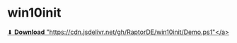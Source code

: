# win10init

<a href="https://cdn.jsdelivr.net/gh/RaptorDE/win10init/Demo.ps1" download="">⬇ <strong>Download</strong> "https://cdn.jsdelivr.net/gh/RaptorDE/win10init/Demo.ps1"</a>
